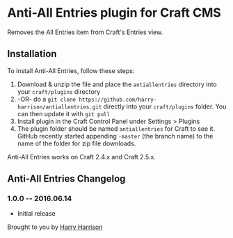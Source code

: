 # Anti-All Entries plugin for Craft CMS

Removes the All Entries item from Craft's Entries view.

## Installation

To install Anti-All Entries, follow these steps:

1. Download & unzip the file and place the `antiallentries` directory into your `craft/plugins` directory
2.  -OR- do a `git clone https://github.com/harry-harrison/antiallentries.git` directly into your `craft/plugins` folder.  You can then update it with `git pull`
3. Install plugin in the Craft Control Panel under Settings > Plugins
4. The plugin folder should be named `antiallentries` for Craft to see it.  GitHub recently started appending `-master` (the branch name) to the name of the folder for zip file downloads.

Anti-All Entries works on Craft 2.4.x and Craft 2.5.x.

## Anti-All Entries Changelog

### 1.0.0 -- 2016.06.14

* Initial release

Brought to you by [Harry Harrison](http://harryharrison.co/)
